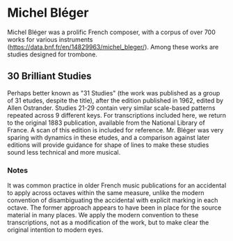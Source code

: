 # Michel Bléger

Michel Bléger was a prolific French composer, with a corpus of over 700 works for various instruments (https://data.bnf.fr/en/14829963/michel_bleger/). Among these works are studies designed for trombone. 

## 30 Brilliant Studies

Perhaps better known as "31 Studies" (the work was published as a group of 31 etudes, despite the title), after the edition published in 1962, edited by Allen Ostrander. Studies 21-29 contain very similar scale-based patterns repeated across 9 different keys. For transcriptions included here, we return to the original 1883 publication, available from the National Library of France. A scan of this edition is included for reference. Mr. Bléger was very sparing with dynamics in these etudes, and a comparison against later editions will provide guidance for shape of lines to make these studies sound less technical and more musical. 

### Notes

It was common practice in older French music publications for an accidental to apply across octaves within the same measure, unlike the modern convention of disambiguating the accidental with explicit marking in each octave. The former approach appears to have been in place for the source material in many places. We apply the modern convention to these transcriptions, not as a modification of the work, but to make clear the original intention to modern eyes. 

 
